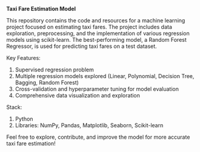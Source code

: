 **Taxi Fare Estimation Model**

This repository contains the code and resources for a machine learning project focused on estimating taxi fares. The project includes data exploration, preprocessing, and the implementation of various regression models using scikit-learn. The best-performing model, a Random Forest Regressor, is used for predicting taxi fares on a test dataset.

Key Features:
1. Supervised regression problem
2. Multiple regression models explored (Linear, Polynomial, Decision Tree, Bagging, Random Forest)
3. Cross-validation and hyperparameter tuning for model evaluation
4. Comprehensive data visualization and exploration

Stack:
1. Python
2. Libraries: NumPy, Pandas, Matplotlib, Seaborn, Scikit-learn

Feel free to explore, contribute, and improve the model for more accurate taxi fare estimation!
